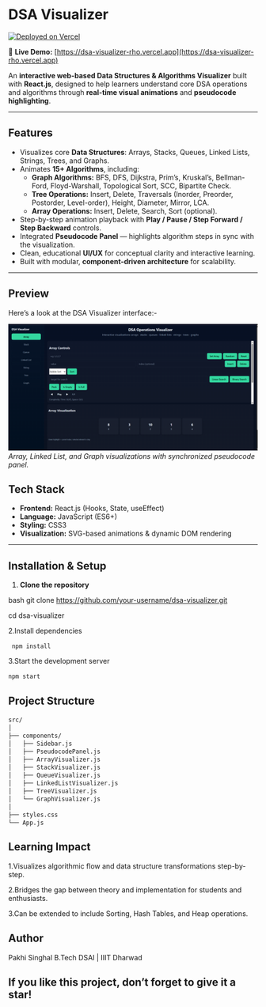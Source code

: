 #  DSA Visualizer  

[![Deployed on Vercel](https://img.shields.io/badge/Deployed%20on-Vercel-black?style=for-the-badge&logo=vercel)](https://dsa-visualizer-rho.vercel.app)

🔗 **Live Demo:** [https://dsa-visualizer-rho.vercel.app](https://dsa-visualizer-rho.vercel.app)

An **interactive web-based Data Structures & Algorithms Visualizer** built with **React.js**, designed to help learners understand core DSA operations and algorithms through **real-time visual animations** and **pseudocode highlighting**.

---

## Features  

- Visualizes core **Data Structures**: Arrays, Stacks, Queues, Linked Lists, Strings, Trees, and Graphs.  
- Animates **15+ Algorithms**, including:
  - **Graph Algorithms:** BFS, DFS, Dijkstra, Prim’s, Kruskal’s, Bellman-Ford, Floyd-Warshall, Topological Sort, SCC, Bipartite Check.  
  - **Tree Operations:** Insert, Delete, Traversals (Inorder, Preorder, Postorder, Level-order), Height, Diameter, Mirror, LCA.  
  - **Array Operations:** Insert, Delete, Search, Sort (optional).  
- Step-by-step animation playback with **Play / Pause / Step Forward / Step Backward** controls.  
- Integrated **Pseudocode Panel** — highlights algorithm steps in sync with the visualization.  
- Clean, educational **UI/UX** for conceptual clarity and interactive learning.  
- Built with modular, **component-driven architecture** for scalability.  

---

## Preview  

Here’s a look at the DSA Visualizer interface:- 

![App Screenshot](./preview.png)  
*Array, Linked List, and Graph visualizations with synchronized pseudocode panel.*  

## Tech Stack  

- **Frontend:** React.js (Hooks, State, useEffect)  
- **Language:** JavaScript (ES6+)  
- **Styling:** CSS3  
- **Visualization:** SVG-based animations & dynamic DOM rendering  

---

## Installation & Setup 

1. **Clone the repository**
   
bash
   git clone https://github.com/your-username/dsa-visualizer.git
   
   cd dsa-visualizer
   
2.Install dependencies

     npm install
3.Start the development server

    npm start

## Project Structure

```
src/
│
├── components/
│   ├── Sidebar.js
│   ├── PseudocodePanel.js
│   ├── ArrayVisualizer.js
│   ├── StackVisualizer.js
│   ├── QueueVisualizer.js
│   ├── LinkedListVisualizer.js
│   ├── TreeVisualizer.js
│   └── GraphVisualizer.js
│
├── styles.css
└── App.js
```

## Learning Impact
1.Visualizes algorithmic flow and data structure transformations step-by-step.

2.Bridges the gap between theory and implementation for students and enthusiasts.

3.Can be extended to include Sorting, Hash Tables, and Heap operations.

## Author

Pakhi Singhal
 B.Tech DSAI | IIIT Dharwad

 ## If you like this project, don’t forget to give it a star!


